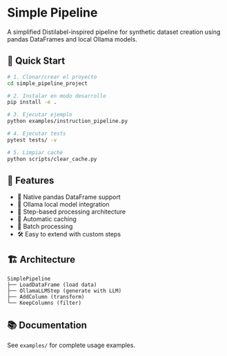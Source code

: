 # Simple Pipeline

A simplified Distilabel-inspired pipeline for synthetic dataset creation using pandas DataFrames and local Ollama models.

## 🚀 Quick Start

```bash
# 1. Clonar/crear el proyecto
cd simple_pipeline_project

# 2. Instalar en modo desarrollo
pip install -e .

# 3. Ejecutar ejemplo
python examples/instruction_pipeline.py

# 4. Ejecutar tests
pytest tests/ -v

# 5. Limpiar caché
python scripts/clear_cache.py
```

## 📖 Features

- 🐼 Native pandas DataFrame support
- 🦙 Ollama local model integration
- 🔄 Step-based processing architecture
- 💾 Automatic caching
- 🔁 Batch processing
- 🛠️ Easy to extend with custom steps

## 🏗️ Architecture

```
SimplePipeline
├── LoadDataFrame (load data)
├── OllamaLLMStep (generate with LLM)
├── AddColumn (transform)
└── KeepColumns (filter)
```

## 📚 Documentation

See `examples/` for complete usage examples.
